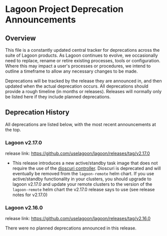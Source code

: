 

# Lagoon Project Deprecation Announcements

## Overview
This file is a constantly updated central tracker for deprecations across the suite of Lagoon products. As Lagoon continues to evolve, we occasionally need to replace, rename or retire existing processes, tools or configuration. Where this may impact a user's processes or procedures, we intend to outline a timeframe to allow any necessary changes to be made.

Deprecations will be tracked by the release they are announced in, and then updated when the actual deprecation occurs. All deprecations should provide a rough timeline (in months or releases). Releases will normally only be listed here if they include planned deprecations.

## Deprecation History
All deprecations are listed below, with the most recent announcements at the top.

### Lagoon v2.17.0
release link: https://github.com/uselagoon/lagoon/releases/tag/v2.17.0
* This release introduces a new active/standby task image that does not require the use of the [dioscuri controller](https://github.com/amazeeio/dioscuri). Dioscuri is deprecated and will eventually be removed from the `lagoon-remote` helm chart. If you use active/standby functionality in your clusters, you should upgrade to lagoon v2.17.0 and update your remote clusters to the version of the `lagoon-remote` helm chart the v2.17.0 release says to use (see release notes for v2.17.0)

### Lagoon v2.16.0
release link: https://github.com/uselagoon/lagoon/releases/tag/v2.16.0

There were no planned deprecations announced in this release.